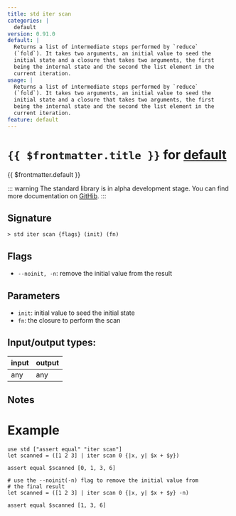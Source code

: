 ```yaml
---
title: std iter scan
categories: |
  default
version: 0.91.0
default: |
  Returns a list of intermediate steps performed by `reduce`
  (`fold`). It takes two arguments, an initial value to seed the
  initial state and a closure that takes two arguments, the first
  being the internal state and the second the list element in the
  current iteration.
usage: |
  Returns a list of intermediate steps performed by `reduce`
  (`fold`). It takes two arguments, an initial value to seed the
  initial state and a closure that takes two arguments, the first
  being the internal state and the second the list element in the
  current iteration.
feature: default
---
```

<!-- This file is automatically generated. Please edit the command in https://github.com/nushell/nushell instead. -->

# `{{ $frontmatter.title }}` for [default](/commands/categories/default.md)

<div class='command-title'>{{ $frontmatter.default }}</div>


::: warning
The standard library is in alpha development stage. You can find more documentation on [GitHib](https://github.com/nushell/nushell/tree/main/crates/nu-std).
:::
## Signature

```> std iter scan {flags} (init) (fn)```

## Flags

 -  `--noinit, -n`: remove the initial value from the result

## Parameters

 -  `init`: initial value to seed the initial state
 -  `fn`: the closure to perform the scan


## Input/output types:

| input | output |
| ----- | ------ |
| any   | any    |

## Notes
# Example
```
use std ["assert equal" "iter scan"]
let scanned = ([1 2 3] | iter scan 0 {|x, y| $x + $y})

assert equal $scanned [0, 1, 3, 6]

# use the --noinit(-n) flag to remove the initial value from
# the final result
let scanned = ([1 2 3] | iter scan 0 {|x, y| $x + $y} -n)

assert equal $scanned [1, 3, 6]
```